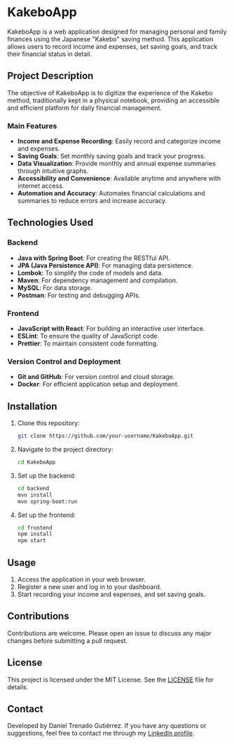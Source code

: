 # KakeboApp

KakeboApp is a web application designed for managing personal and family finances using the Japanese "Kakebo" saving method. This application allows users to record income and expenses, set saving goals, and track their financial status in detail.

## Project Description

The objective of KakeboApp is to digitize the experience of the Kakebo method, traditionally kept in a physical notebook, providing an accessible and efficient platform for daily financial management.

### Main Features

- **Income and Expense Recording**: Easily record and categorize income and expenses.
- **Saving Goals**: Set monthly saving goals and track your progress.
- **Data Visualization**: Provide monthly and annual expense summaries through intuitive graphs.
- **Accessibility and Convenience**: Available anytime and anywhere with internet access.
- **Automation and Accuracy**: Automates financial calculations and summaries to reduce errors and increase accuracy.

## Technologies Used

### Backend
- **Java with Spring Boot**: For creating the RESTful API.
- **JPA (Java Persistence API)**: For managing data persistence.
- **Lombok**: To simplify the code of models and data.
- **Maven**: For dependency management and compilation.
- **MySQL**: For data storage.
- **Postman**: For testing and debugging APIs.

### Frontend
- **JavaScript with React**: For building an interactive user interface.
- **ESLint**: To ensure the quality of JavaScript code.
- **Prettier**: To maintain consistent code formatting.

### Version Control and Deployment
- **Git and GitHub**: For version control and cloud storage.
- **Docker**: For efficient application setup and deployment.

## Installation

1. Clone this repository:
    ```bash
    git clone https://github.com/your-username/KakeboApp.git
    ```
2. Navigate to the project directory:
    ```bash
    cd KakeboApp
    ```
3. Set up the backend:
    ```bash
    cd backend
    mvn install
    mvn spring-boot:run
    ```
4. Set up the frontend:
    ```bash
    cd frontend
    npm install
    npm start
    ```

## Usage

1. Access the application in your web browser.
2. Register a new user and log in to your dashboard.
3. Start recording your income and expenses, and set saving goals.

## Contributions

Contributions are welcome. Please open an issue to discuss any major changes before submitting a pull request.

## License

This project is licensed under the MIT License. See the [LICENSE](LICENSE) file for details.

## Contact

Developed by Daniel Trenado Gutiérrez. If you have any questions or suggestions, feel free to contact me through my [LinkedIn profile](https://www.linkedin.com/in/your-profile).
